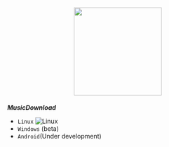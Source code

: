 
<h1 align="center"><img  src="https://github.com/Thxssio/MusicDownload/assets/95764952/e1d133d3-9525-4df6-86c3-3729f9a1bca7" height=200 wheidt=auto /></h1>


***MusicDownload***


*  `Linux` ![Linux](https://github.com/Thxssio/MusicDownload/blob/main/.github/workflows/python-app.yml/badge.svg)
*  `Windows` (beta)
*  `Android`(Under development)
